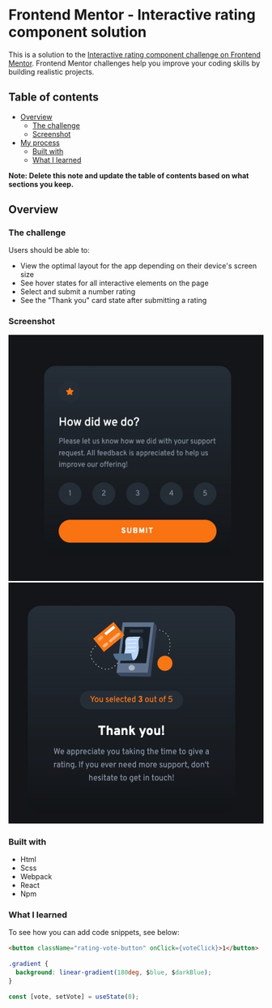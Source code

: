 # Frontend Mentor - Interactive rating component solution

This is a solution to the [Interactive rating component challenge on Frontend Mentor](https://www.frontendmentor.io/challenges/interactive-rating-component-koxpeBUmI). Frontend Mentor challenges help you improve your coding skills by building realistic projects. 

## Table of contents

- [Overview](#overview)
  - [The challenge](#the-challenge)
  - [Screenshot](#screenshot)
- [My process](#my-process)
  - [Built with](#built-with)
  - [What I learned](#what-i-learned)

**Note: Delete this note and update the table of contents based on what sections you keep.**

## Overview

### The challenge

Users should be able to:

- View the optimal layout for the app depending on their device's screen size
- See hover states for all interactive elements on the page
- Select and submit a number rating
- See the "Thank you" card state after submitting a rating

### Screenshot

![](./screenshots/screenshot1.jpg)
![](./screenshots/screenshot2.jpg)

### Built with

- Html
- Scss
- Webpack
- React
- Npm

### What I learned

To see how you can add code snippets, see below:

```html
<button className="rating-vote-button" onClick={voteClick}>1</button>
```
```css
.gradient {
  background: linear-gradient(180deg, $blue, $darkBlue);
}
```
```js
const [vote, setVote] = useState(0);
```